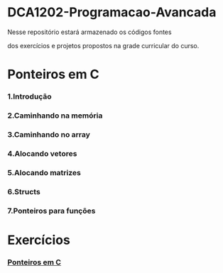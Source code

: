 # DCA1202-Programacao-Avancada

Nesse repositório estará armazenado os códigos fontes 

dos exercícios e projetos propostos na grade curricular do curso.

# Ponteiros em C

### 1.Introdução
### 2.Caminhando na memória
### 3.Caminhando no array
### 4.Alocando vetores
### 5.Alocando matrizes
### 6.Structs
### 7.Ponteiros para funções

# Exercícios
### [Ponteiros em C](https://github.com/SidneyJunior01234/DCA1202-Programacao-Avancada/tree/main/Ponteiros-C)
